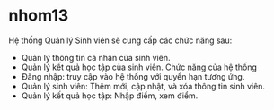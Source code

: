 # nhom13
Hệ thống Quản lý Sinh viên sẽ cung cấp các chức năng sau:
- Quản lý thông tin cá nhân của sinh viên.
- Quản lý kết quả học tập của sinh viên.
Chức năng của hệ thống
- Đăng nhập: truy cập vào hệ thống với quyền hạn tương ứng.
- Quản lý sinh viên: Thêm mới, cập nhật, và xóa thông tin sinh viên.
- Quản lý kết quả học tập: Nhập điểm, xem điểm.
